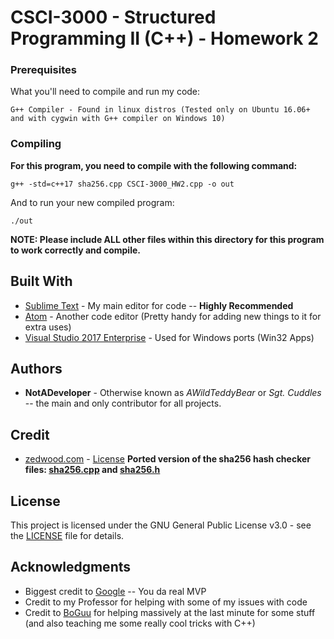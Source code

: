 # CSCI-3000 - Structured Programming II (C++) - Homework 2

### Prerequisites

What you'll need to compile and run my code:

```
G++ Compiler - Found in linux distros (Tested only on Ubuntu 16.06+ and with cygwin with G++ compiler on Windows 10)
```

### Compiling

**For this program, you need to compile with the following command:**

```
g++ -std=c++17 sha256.cpp CSCI-3000_HW2.cpp -o out
```

And to run your new compiled program:

```
./out
```

**NOTE: Please include ALL other files within this directory for this program to work correctly and compile.**

## Built With

* [Sublime Text](https://www.sublimetext.com/3dev) - My main editor for code -- **Highly Recommended**
* [Atom](https://atom.io/) - Another code editor (Pretty handy for adding new things to it for extra uses)
* [Visual Studio 2017 Enterprise](https://www.visualstudio.com/downloads/) - Used for Windows ports (Win32 Apps)

## Authors

* **NotADeveloper** - Otherwise known as *AWildTeddyBear* or *Sgt. Cuddles* -- the main and only contributor for all projects.

## Credit

* [zedwood.com](zedwood.com) - [License](License.txt) **Ported version of the sha256 hash checker files: [sha256.cpp](sha256.cpp) and [sha256.h](sha256.h)**

## License

This project is licensed under the GNU General Public License v3.0 - see the [LICENSE](https://github.com/AWildTeddyBear/CSCI-3000/blob/master/README.md) file for details.

## Acknowledgments

* Biggest credit to [Google](https://google.com) -- You da real MVP
* Credit to my Professor for helping with some of my issues with code
* Credit to [BoGuu](https://github.com/BoGuu) for helping massively at the last minute for some stuff (and also teaching me some really cool tricks with C++)
